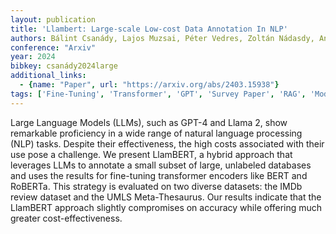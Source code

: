 ```yaml
---
layout: publication
title: 'Llambert: Large-scale Low-cost Data Annotation In NLP'
authors: Bálint Csanády, Lajos Muzsai, Péter Vedres, Zoltán Nádasdy, András Lukács
conference: "Arxiv"
year: 2024
bibkey: csanády2024large
additional_links:
  - {name: "Paper", url: "https://arxiv.org/abs/2403.15938"}
tags: ['Fine-Tuning', 'Transformer', 'GPT', 'Survey Paper', 'RAG', 'Model Architecture', 'Training Techniques', 'Pretraining Methods', 'BERT']
---
```

Large Language Models (LLMs), such as GPT-4 and Llama 2, show remarkable
proficiency in a wide range of natural language processing (NLP) tasks. Despite
their effectiveness, the high costs associated with their use pose a challenge.
We present LlamBERT, a hybrid approach that leverages LLMs to annotate a small
subset of large, unlabeled databases and uses the results for fine-tuning
transformer encoders like BERT and RoBERTa. This strategy is evaluated on two
diverse datasets: the IMDb review dataset and the UMLS Meta-Thesaurus. Our
results indicate that the LlamBERT approach slightly compromises on accuracy
while offering much greater cost-effectiveness.

